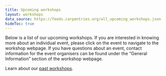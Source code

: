 ```yaml
---
title: Upcoming workshops
layout: workshops
data_source: https://feeds.carpentries.org/all_upcoming_workshops.json
hideToc: true
---
```


Below is a list of our upcoming workshops. If you are interested in knowing more about an individual event, please click on the event to navigate to the workshop webpage. If you have questions about an event, contact information for the event organisers can be found under the “General Information” section of the workshop webpage. 

Learn about our [past workshops](/workshops/past-workshops).

